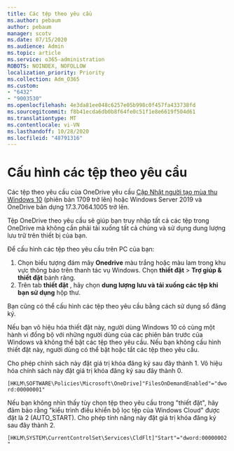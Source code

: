 ```yaml
---
title: Các tệp theo yêu cầu
ms.author: pebaum
author: pebaum
manager: scotv
ms.date: 07/15/2020
ms.audience: Admin
ms.topic: article
ms.service: o365-administration
ROBOTS: NOINDEX, NOFOLLOW
localization_priority: Priority
ms.collection: Adm_O365
ms.custom:
- "6432"
- "9003530"
ms.openlocfilehash: 4e3da81ee048c6257e05b998c0f457fa433738fd
ms.sourcegitcommit: f8b41ecda6db0b8f64fe0c51f1e8e6619f504d61
ms.translationtype: MT
ms.contentlocale: vi-VN
ms.lasthandoff: 10/28/2020
ms.locfileid: "48791316"
---
```

# <a name="configure-files-on-demand"></a>Cấu hình các tệp theo yêu cầu

Các tệp theo yêu cầu của OneDrive yêu cầu [Cập Nhật người tạo mùa thu Windows 10](https://go.microsoft.com/fwlink/p/?linkid=859040) (phiên bản 1709 trở lên) hoặc Windows Server 2019 và OneDrive bản dựng 17.3.7064.1005 trở lên.

Tệp OneDrive theo yêu cầu sẽ giúp bạn truy nhập tất cả các tệp trong OneDrive mà không cần phải tải xuống tất cả chúng và sử dụng dung lượng lưu trữ trên thiết bị của bạn.

Để cấu hình các tệp theo yêu cầu trên PC của bạn:

1. Chọn biểu tượng đám mây **Onedrive** màu trắng hoặc màu lam trong khu vực thông báo trên thanh tác vụ Windows. Chọn **thiết đặt** > **Trợ giúp & thiết đặt** bánh răng.
2. Trên tab **thiết đặt** , hãy chọn **dung lượng lưu và tải xuống các tệp khi bạn sử dụng** hộp thư.  

Bạn cũng có thể cấu hình các tệp theo yêu cầu bằng cách sử dụng sổ đăng ký.

Nếu bạn vô hiệu hóa thiết đặt này, người dùng Windows 10 có cùng một hành vi đồng bộ với những người dùng của các phiên bản trước của Windows và không thể bật các tệp theo yêu cầu. Nếu bạn không cấu hình thiết đặt này, người dùng có thể bật hoặc tắt các tệp theo yêu cầu.

Cho phép chính sách này đặt giá trị khóa đăng ký sau đây thành 1. Vô hiệu hóa chính sách này đặt giá trị khóa đăng ký sau đây thành 0.

`[HKLM\SOFTWARE\Policies\Microsoft\OneDrive]"FilesOnDemandEnabled"="dword:00000001"`

Nếu bạn không nhìn thấy tùy chọn tệp theo yêu cầu trong "thiết đặt", hãy đảm bảo rằng "kiểu trình điều khiển bộ lọc tệp của Windows Cloud" được đặt là 2 (AUTO_START). Cho phép tính năng này đặt giá trị khóa đăng ký sau đây thành 2.

`[HKLM\SYSTEM\CurrentControlSet\Services\CldFlt]"Start"="dword:00000002"`